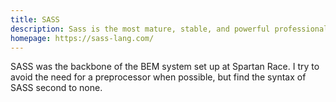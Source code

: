 ```yaml
---
title: SASS
description: Sass is the most mature, stable, and powerful professional grade CSS extension language in the world.
homepage: https://sass-lang.com/
---
```


SASS was the backbone of the BEM system set up at Spartan Race. I try to avoid the need for a preprocessor when possible, but find the syntax of SASS second to none.
